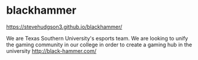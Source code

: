 # blackhammer
https://stevehudgson3.github.io/blackhammer/

We are Texas Southern University's esports team. We are looking to unify the gaming community in our college in order to create a gaming hub in the university http://black-hammer.com/
